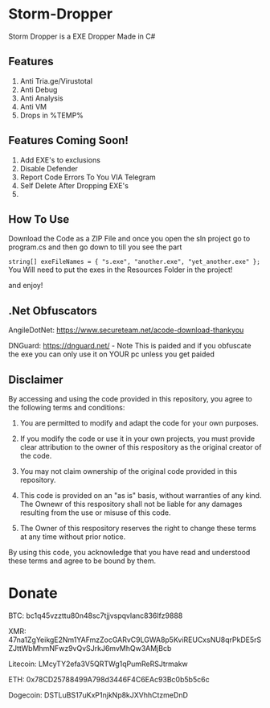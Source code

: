 # Storm-Dropper
Storm Dropper is a EXE Dropper Made in C# 

## Features
1. Anti Tria.ge/Virustotal
2. Anti Debug
3. Anti Analysis
4. Anti VM
5. Drops in %TEMP%

## Features Coming Soon!
1. Add EXE's to exclusions
2. Disable Defender
3. Report Code Errors To You VIA Telegram
4. Self Delete After Dropping EXE's
5.  
## How To Use
Download the Code as a ZIP File and once you open the sln project go to program.cs and then go down to till you see the part 

```string[] exeFileNames = { "s.exe", "another.exe", "yet_another.exe" };```
You Will need to put the exes in the Resources Folder in the project!

and enjoy!

## .Net Obfuscators
AngileDotNet: https://www.secureteam.net/acode-download-thankyou

DNGuard: https://dnguard.net/ - Note This is paided and if you obfuscate the exe you can only use it on YOUR pc unless you get paided

## Disclaimer

By accessing and using the code provided in this repository, you agree to the following terms and conditions:

1. You are permitted to modify and adapt the code for your own purposes.

2. If you modify the code or use it in your own projects, you must provide clear attribution to the owner of this respository as the original creator of the code.

3. You may not claim ownership of the original code provided in this repository.

4. This code is provided on an "as is" basis, without warranties of any kind. The Ownewr of this respository shall not be liable for any damages resulting from the use or misuse of this code.

5. The Owner of this respository reserves the right to change these terms at any time without prior notice.

By using this code, you acknowledge that you have read and understood these terms and agree to be bound by them.


# Donate
BTC: bc1q45vzzttu80n48sc7tjjvspqvlanc836lfz9888

XMR: 47na1ZgYeikgE2Nm1YAFmzZocGARvC9LGWA8p5KviREUCxsNU8qrPkDE5rSZJttWbMhmNFwz9vQvSJrkJ6mvMhQw3AMjBcb

Litecoin: LMcyTY2efa3V5QRTWg1qPumReRSJtrmakw

ETH: 0x78CD25788499A798d3446F4C6EAc93Bc0b5b5c6c

Dogecoin: DSTLuBS17uKxP1njkNp8kJXVhhCtzmeDnD
